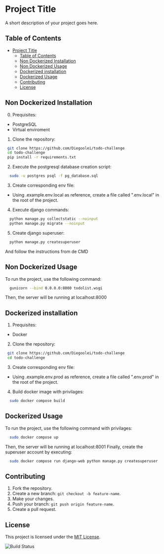 # Project Title

A short description of your project goes here.

## Table of Contents

- [Project Title](#project-title)
  - [Table of Contents](#table-of-contents)
  - [Non Dockerized Installation](#non-dockerized-installation)
  - [Non Dockerized Usage](#non-dockerized-usage)
  - [Dockerized installation](#dockerized-installation)
  - [Dockerized Usage](#dockerized-usage)
  - [Contributing](#contributing)
  - [License](#license)

## Non Dockerized Installation

0. Prequisites:

- PostgreSQL
- Virtual enviroment

1. Clone the repository:

```bash
 git clone https://github.com/Diegoolei/todo-challenge
 cd todo-challenge
 pip install -r requirements.txt
```

2. Execute the postgresql database creation script:

```bash
  sudo -u postgres psql -f pg_database.sql
```

3. Create corresponding env file:

- Using .example.env.local as reference, create a file called ".env.local" in the root of the project.

4. Execute django commands:

```bash
  python manage.py collectstatic --noinput
  python manage.py migrate --noinput
```

5. Create django superuser:

```bash
  python manage.py createsuperuser
```

And follow the instructions from de CMD

## Non Dockerized Usage

To run the project, use the following command:

```bash
  gunicorn --bind 0.0.0.0:8000 todolist.wsgi
```

Then, the server will be running at localhost:8000

## Dockerized installation

1. Prequisites: 
  - Docker

2. Clone the repository:

```bash
 git clone https://github.com/Diegoolei/todo-challenge
 cd todo-challenge
```

3. Create corresponding env file:
  - Using .example.env.prod as reference, create a file called ".env.prod" in the root of the project.

4. Build docker image with privilages:

```bash
  sudo docker compose build
```

## Dockerized Usage

To run the project, use the following command with privilages:

```bash
  sudo docker compose up
```

Then, the server will be running at localhost:8001
Finally, create the superuser account by executing:

```bash
  sudo docker compose run django-web python manage.py createsuperuser
```

## Contributing

1. Fork the repository.
2. Create a new branch: `git checkout -b feature-name`.
3. Make your changes.
4. Push your branch: `git push origin feature-name`.
5. Create a pull request.

## License

This project is licensed under the [MIT License](LICENSE).

![Build Status](https://travis-ci.org/yourusername/yourproject.svg?branch=main)

